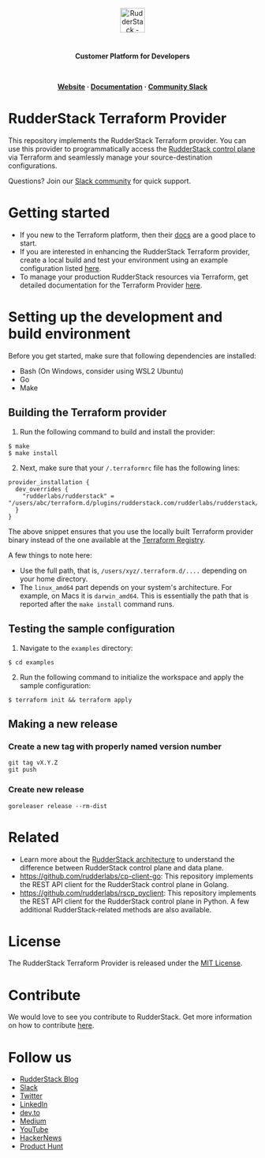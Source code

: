 <p align="center"><a href="https://rudderstack.com"><img src="https://user-images.githubusercontent.com/59817155/126267034-ae9870b7-9137-4f45-be65-d621b055a972.png" alt="RudderStack - Customer Data Platform for Developers" height="50"/></a></p>
<h1 align="center"></h1>
<p align="center"><b>Customer Platform for Developers</b></p>
<br/>

<p align="center">
  <b>
    <a href="https://rudderstack.com">Website</a>
    ·
    <a href="https://registry.terraform.io/providers/rudderlabs/rudderstack/latest/docs">Documentation</a>
    ·
    <a href="https://rudderstack.com/join-rudderstack-slack-community">Community Slack</a>
  </b>
</p>


# RudderStack Terraform Provider

This repository implements the RudderStack Terraform provider. You can use this provider to programmatically access the [RudderStack control plane](https://www.rudderstack.com/docs/get-started/rudderstack-architecture/#control-plane) via Terraform and seamlessly manage your source-destination configurations.

Questions? Join our [Slack community](https://resources.rudderstack.com/join-rudderstack-slack) for quick support.

# Getting started

- If you new to the Terraform platform, then their [docs](https://www.terraform.io/intro) are a good place to start.
- If you are interested in enhancing the RudderStack Terraform provider, create a local build and test your environment using an example configuration listed [here](#example).
- To manage your production RudderStack resources via Terraform, get detailed documentation for the Terraform Provider [here](docs/index.md).

<a id="example"></a>
# Setting up the development and build environment

Before you get started, make sure that following dependencies are installed:

- Bash (On Windows, consider using WSL2 Ubuntu) 
- Go
- Make

## Building the Terraform provider

1. Run the following command to build and install the provider:

```shell
$ make
$ make install
```

2. Next, make sure that your `/.terraformrc` file has the following lines: 

```
provider_installation {
  dev_overrides {
    "rudderlabs/rudderstack" = "/users/abc/terraform.d/plugins/rudderstack.com/rudderlabs/rudderstack/0.2.12/linux_amd64/"
  }
}
```

The above snippet ensures that you use the locally built Terraform provider binary instead of the one available at the [Terraform Registry](https://registry.terraform.io).

A few things to note here:

- Use the full path, that is, `/users/xyz/.terraform.d/....` depending on your home directory.
- The `linux_amd64` part depends on your system's architecture. For example, on Macs it is `darwin_amd64`. This is essentially the path that is reported after the `make install` command runs.

## Testing the sample configuration

1. Navigate to the `examples` directory: 

```shell
$ cd examples
```

2. Run the following command to initialize the workspace and apply the sample configuration:

```shell
$ terraform init && terraform apply
```

## Making a new release

### Create a new tag with properly named version number

``` shell
git tag vX.Y.Z
git push
```

### Create new release

``` shell
goreleaser release --rm-dist
``` 

# Related

- Learn more about the [RudderStack architecture](https://www.rudderstack.com/docs/get-started/rudderstack-architecture/) to understand the difference between RudderStack control plane and data plane.
- https://github.com/rudderlabs/cp-client-go: This repository implements the REST API client for the RudderStack control plane in Golang.
- https://github.com/rudderlabs/rscp_pyclient: This repository implements the REST API client for the RudderStack control plane in Python. A few additional RudderStack-related methods are also available.

<!--
   1) https://github.com/rudderlabs/segment-migrator : Source code for segment migrator web app. Helps migrate from
      Segment to RudderStack.
   1) http://segment-migrator.dev-rudder.rudderlabs.com/ : If you are trying to migrate from Segment to RudderStack, you can use this web app to migrate. 
-->
# License

The RudderStack Terraform Provider is released under the [MIT License][mit_license].

# Contribute

We would love to see you contribute to RudderStack. Get more information on how to contribute [here](CONTRIBUTING.md).

# Follow us

- [RudderStack Blog][rudderstack-blog]
- [Slack][slack]
- [Twitter][twitter]
- [LinkedIn][linkedin]
- [dev.to][devto]
- [Medium][medium]
- [YouTube][youtube]
- [HackerNews][hackernews]
- [Product Hunt][producthunt]

<!----variables---->

[slack]: https://resources.rudderstack.com/join-rudderstack-slack
[twitter]: https://twitter.com/rudderstack
[linkedin]: https://www.linkedin.com/company/rudderlabs/
[devto]: https://dev.to/rudderstack
[medium]: https://rudderstack.medium.com/
[youtube]: https://www.youtube.com/channel/UCgV-B77bV_-LOmKYHw8jvBw
[rudderstack-blog]: https://rudderstack.com/blog/
[hackernews]: https://news.ycombinator.com/item?id=21081756
[producthunt]: https://www.producthunt.com/posts/rudderstack
[mit_license]: https://opensource.org/licenses/MIT
[agplv3_license]: https://www.gnu.org/licenses/agpl-3.0-standalone.html
[sspl_license]: https://www.mongodb.com/licensing/server-side-public-license
[config-generator]: https://github.com/rudderlabs/config-generator
[config-generator-section]: https://github.com/rudderlabs/rudder-server/blob/master/README.md#rudderstack-config-generator
[rudder-logo]: https://repository-images.githubusercontent.com/197743848/b352c900-dbc8-11e9-9d45-4deb9274101f
